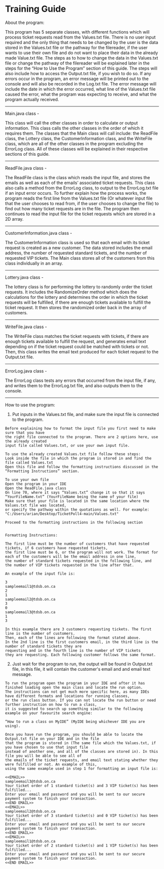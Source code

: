 # Training Guide
About the program:

This program has 5 separate classes, with different functions which will process ticket requests read from the Values.txt file. 
There is no user input required and the only thing that needs to be changed by the user is the data stored in the Values.txt file 
or the pathway for the filereader, if the user wants to use their own file and do not want to place their data in the already made 
Value.txt file. The steps as to how to change the data in the Values.txt file or change the pathway of the filereader will be 
explained later in the steps for the “How to Use the Program” section of this guide. The steps will also include how to access 
the Output.txt file, if you wish to do so. If any errors occur in the program, an error message will be printed out to the console 
and will also be recorded in the Log.txt file. The error message will include the date in which the error occurred, what line of the 
Values.txt file caused the error, what the program was expecting to receive, and what the program actually received.

  ----------------------------------------------------------------------------------------------------------

Main.java class - 

  This class will call the other classes in order to calculate or output information. This class calls the other classes in the order 
  of which it requires them. The classes that the Main class will call include: the ReadFile class, the Lottery class, the CustomerInformation 
  class, and the WriteFile class, which are all of the other classes in the program excluding the ErrorLog class. All of these classes will be 
  explained in their respective sections of this guide.

  ----------------------------------------------------------------------------------------------------------

ReadFile.java class - 

  The ReadFile class is the class which reads the input file, and stores the emails as well as each of the emails’ associated ticket requests. 
  This class also calls a method from the ErrorLog class, to output to the ErrorLog.txt file if an input error occurs. To further explain how 
  the process works, the program reads the first line from the Values.txt file (Or whatever input file that the user chooses to read from, if 
  the user chooses to change the file) to find out how many ticket requests are in the file. The program then continues to read the input file 
  for the ticket requests which are stored in a 2D array.
  
  ----------------------------------------------------------------------------------------------------------
  
CustomerInformation.java class -

  The CustomerInformation class is used so that each email with its ticket request is created as a new customer. The data stored includes the 
  email address, the number of requested standard tickets, and the number of requested VIP tickets. The Main class stores all of the customers 
  from this class individually in an array.

  ----------------------------------------------------------------------------------------------------------

Lottery.java class -

  The lottery class is for performing the lottery to randomly order the ticket requests. It includes the RandomizeOrder method which does the 
  calculations for the lottery and determines the order in which the ticket requests will be fulfilled, if there are enough tickets available 
  to fulfill the ticket request. It then stores the randomized order back in the array of customers.

  ----------------------------------------------------------------------------------------------------------

WriteFile.java class -

  The WriteFile class matches the ticket requests with tickets, if there are enough tickets available to fulfill the request, and generates email 
  text depending on if the ticket request could be matched with tickets or not. Then, this class writes the email text produced for each ticket 
  request to the Output.txt file.
  
  ----------------------------------------------------------------------------------------------------------
  
ErrorLog.java class -

  The ErrorLog class tests any errors that occurred from the input file, if any, and writes them to the ErrorLog.txt file, and also outputs them to the console.
  
  
  ----------------------------------------------------------------------------------------------------------

How to use the program:
  1. Put inputs in the Values.txt file, and make sure the input file is connected to the program.
  
    Before explaining how to format the input file you first need to make sure that you have 
    the right file connected to the program. There are 2 options here, use the already created 
    input file called Values.txt, or use your own input file.
    
    To use the already created Values.txt file follow these steps:
    Look inside the file in which the program is stored in and find the file called Values.txt
    Open this file and follow the formatting instructions discussed in the “Formatting Instructions” section.
    
    To use your own file
    Open the program in your IDE
    Open the ReadFile.java class
    On line 70, where it says “Values.txt” change it so that it says “YourFileName.txt” (YourFileName being the name of your file)
    Make sure that your file is located in the same location where the Values.txt file was located, 
    or specify the pathway within the quotations as well. For example: "C:/Users/arian/Desktop/TicketPoll4-main/Values.txt"
    
    Proceed to the formatting instructions in the following section
    
    
    Formatting Instructions:
    
    The first line must be the number of customers that have requested tickets, if 6 customers have requested tickets, 
    the first line must be 6, or the program will not work. The format for each of the customers will be the email address in one line, 
    the number of standard tickets requested in the following line, and the number of VIP tickets requested in the line after that. 
    
    An example of the input file is:
    
    3
    sampleemail1@tdsb.on.ca
    2
    1
    sampleemail2@tdsb.on.ca
    3
    0
    sampleemail3@tdsb.on.ca
    1
    3
    
    In this example there are 3 customers requesting tickets. The first line is the number of customers. 
    Then, each of the lines are following the format stated above. 
    In the 2nd line is the first customers email, in the third line is the number of standard tickets they are 
    requesting and in the fourth line is the number of VIP tickets         
    they are requesting. Each following customer follows the same format.

  
  2. Just wait for the program to run, the output will be found in Output.txt file, in this file,
  it will contain the customer's email and and email text message.
  
    To run the program open the program in your IDE and after it has finished loading open the main class and locate the run option. 
    The instructions can not get much more specific here, as many IDEs have different formats and locations for running classes, 
    or the run class button. If you can not locate the run button or need further instruction on how to run a class, 
    it is suggested to search up something similar to the following example on your favourite search engine: 
    
    “How to run a class on MyIDE” (MyIDE being whichever IDE you are using).
    
    Once you have run the program, you should be able to locate the Output.txt file on your IDE and in the file 
    that the program is stored in (The same file which the Values.txt, if you have chosen to use that input file 
    instead of another one, and all of the classes are stored in). In this file you will be able to see all of 
    the emails of the ticket requests, and email text stating whether they were fulfilled or not. An example of this, 
    using the same example used in step 1 for formatting an input file is:
    
    <<EMAIL>>
    sampleemail3@tdsb.on.ca
    Your ticket order of 1 standard ticket(s) and 3 VIP ticket(s) has been fulfilled...
    Enter your email and password and you will be sent to our secure payment system to finish your transaction.
    <<END EMAIL>>
    <<EMAIL>>
    sampleemail2@tdsb.on.ca
    Your ticket order of 3 standard ticket(s) and 0 VIP ticket(s) has been fulfilled...
    Enter your email and password and you will be sent to our secure payment system to finish your transaction.
    <<END EMAIL>>
    <<EMAIL>>
    sampleemail1@tdsb.on.ca
    Your ticket order of 2 standard ticket(s) and 1 VIP ticket(s) has been fulfilled...
    Enter your email and password and you will be sent to our secure payment system to finish your transaction.
    <<END EMAIL>>
